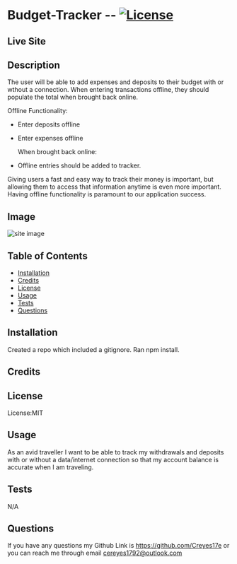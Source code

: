 # Budget-Tracker -- [![License](https://img.shields.io/badge/license-MIT-blue.svg)](https://shields.io/)

## Live Site

## Description

The user will be able to add expenses and deposits to their budget with or wthout a connection. When entering transactions offline, they should populate the total when brought back online.

Offline Functionality:

- Enter deposits offline
- Enter expenses offline

  When brought back online:

- Offline entries should be added to tracker.

Giving users a fast and easy way to track their money is important, but allowing them to access that information anytime is even more important. Having offline functionality is paramount to our application success.

## Image

![site image](./public/img/budget.JPG)

## Table of Contents

- [Installation](#Installation)
- [Credits](#Credits)
- [License](#License)
- [Usage](#Usage)
- [Tests](#Tests)
- [Questions](#Questions)

## Installation

Created a repo which included a gitignore. Ran npm install.

## Credits

## License

License:MIT

## Usage

As an avid traveller I want to be able to track my withdrawals and deposits with or without a data/internet connection so that my account balance is accurate when I am traveling.

## Tests

N/A

## Questions

If you have any questions my Github Link is https://github.com/Creyes17e or you can reach me through email cereyes1792@outlook.com

